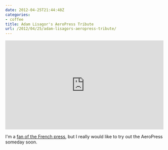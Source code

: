 ```yaml
---
date: 2012-04-25T21:44:48Z
categories:
- coffee
title: Adam Lisagor's AeroPress Tribute
url: /2012/04/25/adam-lisagors-aeropress-tribute/
---
```


<iframe src="http://player.vimeo.com/video/40980282" width="500" height="281" frameborder="0" webkitAllowFullScreen mozallowfullscreen allowFullScreen></iframe>

I'm a [fan of the French press](http://www.jasonheppler.org/2012/02/15/the_french_press_method.html), but I really would like to try out the AeroPress someday soon.
